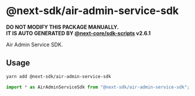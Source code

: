 # @next-sdk/air-admin-service-sdk

**DO NOT MODIFY THIS PACKAGE MANUALLY.**  
**IT IS AUTO GENERATED BY [@next-core/sdk-scripts] v2.6.1**

Air Admin Service SDK.

## Usage

```bash
yarn add @next-sdk/air-admin-service-sdk
```

```ts
import * as AirAdminServiceSdk from "@next-sdk/air-admin-service-sdk";
```

[@next-core/sdk-scripts]: https://github.com/easyops-cn/next-core/tree/master/packages/sdk-scripts
